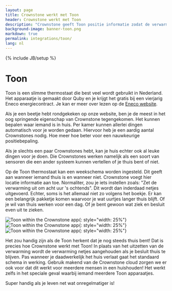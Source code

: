 ```yaml
---
layout: page
title: Crownstone werkt met Toon
header: Crownstone werkt met Toon
description: "Crownstone geeft Toon positie informatie zodat de verwarming niet uitgaat volgens het standaard schema, maar netjes aanblijft in het geval je besluit thuis te blijven."
background-image: banner-toon.png
markdown: true
permalink: integrations/toon/
lang: nl
---
```


{% include JB/setup %}

# Toon

Toon is een slimme thermostaat die best veel wordt gebruikt in Nederland. Het apparaatje is gemaakt door Quby en je 
krijgt het gratis bij een vierjarig Eneco energiecontract. Je kan er meer over lezen op de 
[Eneco website](https://www.eneco.nl/energieproducten/toon-thermostaat/).

Als je een beetje hebt rondgekeken op onze website, ben je de meest in het oog springende eigenschap van Crownstone
tegengekomen. Het kunnen bepalen waar iemand is in huis. Per kamer kunnen allerlei dingen automatisch voor je worden 
gedaan. Hiervoor heb je een aardig aantal Crownstones nodig. Hoe meer hoe beter voor een nauwkeurige positiebepaling.

Als je slechts een paar Crownstones hebt, kan je huis echter ook al leuke dingen voor je doen. Die Crownstones werken
namelijk als een soort van sensoren die een ander systeem kunnen vertellen of je thuis bent of niet.

Op de Toon thermostaat kan een weekschema worden ingesteld. Dit geeft aan wanneer iemand thuis is en wanneer niet.
Crownstone voegt hier locatie informatie aan toe. Normaliter, zou je iets instellen zoals: "Zet de verwarming uit om
acht uur 's ochtends". Dit wordt dan inderdaad netjes uitgevoerd. Echter, soms is het allemaal niet zo volgens het 
boekje. Er kan een belangrijk pakketje komen waarvoor je wat uurtjes langer thuis blijft. Of je wil van thuis werken
voor een dag. Of je bent gewoon wat ziek en besluit even uit te zieken.

![Toon within the Crownstone app](/attachments/toon-image4.png){: style="width: 25%"}
![Toon within the Crownstone app](/attachments/toon-image3.png){: style="width: 25%"}
![Toon within the Crownstone app](/attachments/toon-image2.png){: style="width: 25%"}

Het zou handig zijn als de Toon herkent dat je nog steeds thuis bent! Dat is precies hoe Crownstone werkt met Toon!
In plaats van het uitzetten van de verwarming wordt de verwarming netjes aangehouden als je besluit thuis te blijven.
Pas wanneer je daadwerkelijk het huis verlaat gaat het standaard schema in werking. Gebruik makend van de Crownstone
cloud zorgen we er ook voor dat dit werkt voor meerdere mensen in een huishouden! Het werkt zelfs in het speciale geval
waarbij iemand meerdere Toon apparaatjes.

Super handig als je leven net wat onregelmatiger is!
